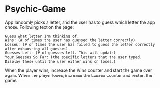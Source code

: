 # Psychic-Game

App randomly picks a letter, and the user has to guess which letter the app chose. Following text on the page:

    Guess what letter I'm thinking of.
    Wins: (# of times the user has guessed the letter correctly)
    Losses: (# of times the user has failed to guess the letter correctly after exhausting all guesses)
    Guesses Left: (# of guesses left. This will update)
    Your Guesses So Far: (the specific letters that the user typed. Display these until the user either wins or loses.)

When the player wins, increase the Wins counter and start the game over again.
When the player loses, increase the Losses counter and restart the game.
